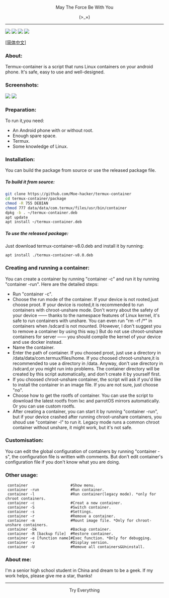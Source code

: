 <p align="center">May The Force Be With You</p>
<p align="center">(>_×)</p>         

-----------                   

![](https://img.shields.io/github/stars/Moe-hacker/termux-container)
![](https://img.shields.io/github/forks/Moe-hacker/termux-container)
![](https://img.shields.io/github/license/Moe-hacker/termux-container)
![](https://img.shields.io/badge/language-shell-green)

[[简体中文]](https://github.com/Moe-hacker/termux-container/blob/main/README-ZH.md)

### About:      
Termux-container is a script that runs Linux containers on your android phone. It's safe, easy to use and well-designed.      
### Screenshots:      
![](https://github.com/Moe-hacker/termux-container/raw/main/.Screenshots/Screenshot_20221012-185314_Termux.png)
![](https://github.com/Moe-hacker/termux-container/raw/main/.Screenshots/Screenshot_20221012-185209_Termux.png)
### Preparation:      
To run it,you need:      
- An Android phone with or without root.      
- Enough spare space.      
- Termux.      
- Some knowledge of Linux.      
### Installation:      
You can build the package from source or use the released package file.      
##### To build it from source:      
```sh
git clone https://github.com/Moe-hacker/termux-container
cd termux-container/package
chmod -R 755 DEBIAN
chmod 777 data/data/com.termux/files/usr/bin/container
dpkg -b . ~/termux-container.deb
apt update
apt install ~/termux-container.deb
```
##### To use the released package:      
Just download termux-container-v8.0.deb and install it by running:      
```
apt install ./termux-container-v8.0.deb
```
### Creating and running a container:      
You can create a container by running "container -c" and run it by running "container -run". Here are the detailed steps:    
- Run "container -c".      
- Choose the run mode of the container. If your device is not rooted,just choose proot. If your device is rooted,it is recommended to run containers with chroot-unshare mode. Don't worry about the safety of your device  —— thanks to the namespace features of Linux kernel, it's safe to run containers with unshare. You can even run "rm -rf /*" in containers when /sdcard is not mounted. (However, I don't suggest you to remove a container by using this way.) But do not use chroot-unshare containers for server —— you should compile the kernel of your device and use docker instead.       
- Name the container.      
- Enter the path of container. If you choosed proot, just use a directory in /data/data/com.termux/files/home. If you choosed chroot-unshare,it is recommended to use a directory in /data. Anyway, don't use directory in /sdcard,or you might run into problems. The container directory will be created by this script automatically, and don't create it by yourself first.      
- If you choosed chroot-unshare container, the script will ask if you'd like to install the container in an image file. If you are not sure, just choose "no".      
- Choose how to get the rootfs of container. You can use the script to download the latest rootfs from lxc and parrotOS mirrors automatically. Or you can use custom rootfs.      
- After creating a container, you can start it by running "container -run", but if your device crashed after running chroot-unshare containers, you shoud use "container -l" to run it. Legacy mode runs a common chroot container without unshare, it might work, but it's not safe.      
### Customisation:      
You can edit the global configuration of containers by running "container -s", the configuration file is written with comments. But don't edit container's configuration file if you don't know what you are doing.      
### Other usage:      
```
 container                   #Show menu.
 container -run              #Run container.
 container -l                #Run container(legacy mode). *only for chroot containers.
 container -c                #Creat a new container.
 container -S                #Switch container.
 container -s                #Settings.
 container -r                #Remove a container.
 container -m                #Mount image file. *Only for chroot-unshare containers.
 container -bk               #Backup container.
 container -R [backup file]  #Restore container.
 container -e [function name]#Exec function. *Only for debugging.
 container -v                #Display version.
 container -U                #Remove all containers&Uninstall.
```
### About me:            
I'm a senior high school student in China and dream to be a geek. If my work helps, please give me a star, thanks!       

--------
<p align="center">Try Everything</p>         
